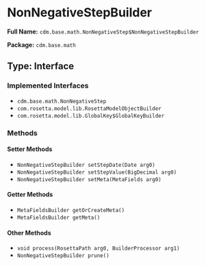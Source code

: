# NonNegativeStepBuilder

**Full Name:** `cdm.base.math.NonNegativeStep$NonNegativeStepBuilder`

**Package:** `cdm.base.math`

## Type: Interface

### Implemented Interfaces

- `cdm.base.math.NonNegativeStep`
- `com.rosetta.model.lib.RosettaModelObjectBuilder`
- `com.rosetta.model.lib.GlobalKey$GlobalKeyBuilder`

### Methods

#### Setter Methods

- `NonNegativeStepBuilder setStepDate(Date arg0)`
- `NonNegativeStepBuilder setStepValue(BigDecimal arg0)`
- `NonNegativeStepBuilder setMeta(MetaFields arg0)`

#### Getter Methods

- `MetaFieldsBuilder getOrCreateMeta()`
- `MetaFieldsBuilder getMeta()`

#### Other Methods

- `void process(RosettaPath arg0, BuilderProcessor arg1)`
- `NonNegativeStepBuilder prune()`

